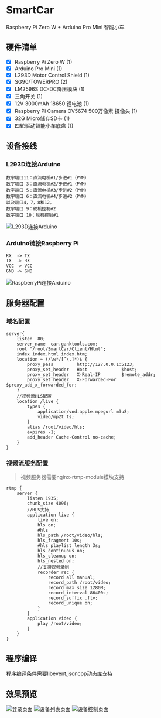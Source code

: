 # SmartCar
Raspberry Pi Zero W + Arduino Pro Mini 智能小车
## 硬件清单
- [x] Raspberry Pi Zero W (1)
- [x] Arduino Pro Mini (1)
- [x] L293D Motor Control Shield (1)
- [x] SG90/TOWERPRO (2)
- [x] LM2596S DC-DC降压模块 (1)
- [x] 三角开关 (1)
- [x] 12V 3000mAh 18650 锂电池 (1)
- [x] Raspberry Pi Camera OV5674 500万像素 摄像头 (1)
- [x] 32G Micro储存SD卡 (1)
- [x] 四轮驱动智能小车底盘 (1)
## 设备接线
### L293D连接Arduino
```
数字端口11：直流电机#1/步进#1（PWM）
数字端口 3：直流电机#2/步进#1（PWM）
数字端口 5：直流电机#3/步进#2（PWM）
数字端口 6：直流电机#4/步进#2（PWM）
以及端口4，7，8和12。
数字端口 9：舵机控制#2 
数字端口 10：舵机控制#1
```
![L293D连接Arduino](http://i2.buimg.com/567571/363856fc4a22e5c9.png)
### Arduino链接Raspberry Pi
```
RX  -> TX
TX  -> RX
VCC -> VCC
GND -> GND
```
![RaspberryPi连接Arduino](https://oscarliang.com/ctt/uploads/2013/05/arduino-raspberry-pi-serial-connect-schematics.jpg)
## 服务器配置
### 域名配置
```
server{
    listen  80;
    server_name  car.ganktools.com;
    root "/root/SmartCar/Client/Html";
    index index.html index.htm;
    location ~ (/\w*/[^\.]*)$ {
        proxy_pass         http://127.0.0.1:5123;
        proxy_set_header   Host             $host;
        proxy_set_header   X-Real-IP        $remote_addr;
        proxy_set_header   X-Forwarded-For  $proxy_add_x_forwarded_for;
    }
    //视频流HLS配置
    location /live {
        types {
            application/vnd.apple.mpegurl m3u8;
            video/mp2t ts;
        }
        alias /root/video/hls;
        expires -1;
        add_header Cache-Control no-cache;
    }
}
```
### 视频流服务配置
>视频服务器需要nginx-rtmp-module模块支持
```
rtmp {  
    server {  
        listen 1935;
        chunk_size 4096;
        //HLS支持
        application live {  
            live on;
            hls on;
            #hls
            hls_path /root/video/hls;  
            hls_fragment 10s;
            #hls_playlist_length 3s;
            hls_continuous on;
            hls_cleanup on;
            hls_nested on;
            //支持视频录制
            recorder rec {
                record all manual;
                record_path /root/video;
                record_max_size 1280M;
                record_interval 86400s;
                record_suffix .flv; 
                record_unique on; 
            }
        }
        application video {
            play /root/video;
        }
    }  
}
```
## 程序编译
程序编译条件需要libevent,jsoncpp动态库支持
## 效果预览
![登录页面](https://github.com/chuanshuo843/SmartCar/blob/master/login.png)
![设备列表页面](https://github.com/chuanshuo843/SmartCar/blob/master/index.png)
![设备控制页面](https://github.com/chuanshuo843/SmartCar/blob/master/control.png)
